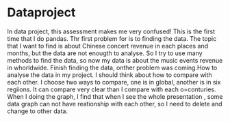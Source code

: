 # Dataproject
In data project, this assessment makes me very confused! This is the first time that I do pandas. Thr first problem for is to finding the data. The topic that I want to find is about Chinese concert revenue in each places and months, but the data are not enougth to analyse. So I try to use many methods to find the data, so now my data is about the music events revenue in whorldwide.
Finish finding the data, onther problem was coming.How to analyse the data in my project. I should think about how to compare with each other. I choose two ways to compare, one is in global, another is in six regiions. It can compare very clear than I compare with each o=conturies. 
When I doing the graph, I find that when I see the whole presentation , some data graph can not have reationship with each other, so I need to delete and change to other data.
